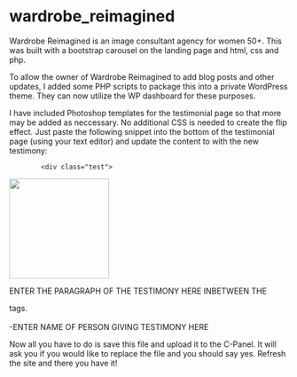 # wardrobe_reimagined
Wardrobe Reimagined is an image consultant agency for women 50+. This was built with a bootstrap
carousel on the landing page and html, css and php. 

To allow the owner of Wardrobe Reimagined to add blog posts and other updates, I added some PHP 
scripts to package this into a private WordPress theme. They can now utilize the WP dashboard for these purposes.

I have included Photoshop templates for the testimonial page so that more may be added as neccessary. No additional CSS is needed
to create the flip effect. Just paste the following snippet into the bottom of the testimonial page (using your text editor) and update the content to 
with the new testimony:


            <div class="test">
  <div class="card">
    <div class="face front">
      <img width="180px" src="/images/enter_new_image_name_here.jpg">
    </div>
    <div class="face back">
      <p> ENTER THE PARAGRAPH OF THE TESTIMONY HERE INBETWEEN THE <p> tags.  
          <br>
          <br>-ENTER NAME OF PERSON GIVING TESTIMONY HERE
        </p>
    </div><!--closes face back-->
  </div><!--closes card-->
</div><!--closes test-->

Now all you have to do is save this file and upload it to the C-Panel. It will ask you if you would like to replace the file and you
should say yes. Refresh the site and there you have it!
